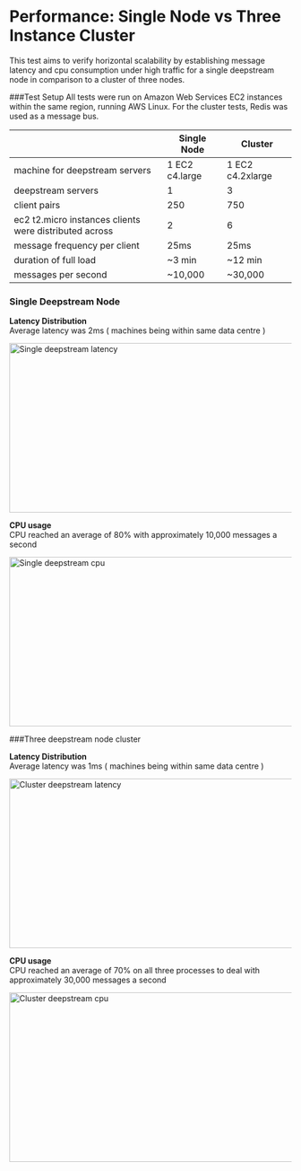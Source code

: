 Performance: Single Node vs Three Instance Cluster
======================================
This test aims to verify horizontal scalability by establishing message latency and cpu consumption under high traffic for a single deepstream node in comparison to a cluster of three nodes.

###Test Setup
All tests were run on Amazon Web Services EC2 instances within the same region, running AWS Linux. For the cluster tests, Redis was used as a message bus.

<table class="mini">
	<thead>
		<tr>
			<th>&nbsp;</th>
			<th>Single Node</th>
			<th>Cluster</th>
	</thead>
	<tbody>
		<tr>
			<td>machine for deepstream servers</td>
			<td>1 EC2 c4.large</td>
			<td>1 EC2 c4.2xlarge</td>
		</tr>
		<tr>
			<td>deepstream servers</td>
			<td>1</td>
			<td>3</td>
		</tr>
		<tr>
			<td>client pairs</td>
			<td>250</td>
			<td>750</td>
		</tr>
		<tr>
			<td>ec2 t2.micro instances clients were distributed across</td>
			<td>2</td>
			<td>6</td>
		</tr>
		<tr>
			<td>message frequency per client</td>
			<td>25ms</td>
			<td>25ms</td>
		</tr>
		<tr>
			<td>duration of full load</td>
			<td>~3 min</td>
			<td>~12 min</td>
		</tr>
		<tr>
			<td>messages per second</td>
			<td>~10,000</td>
			<td>~30,000</td>
		</tr>
	</tbody>
</table>

### Single Deepstream Node

**Latency Distribution**<br />
Average latency was 2ms ( machines being within same data centre )
<div class="img-container">
	<img class="tutorial" width="602" height="302" src="../assets/images/performance/one-ds-latency.png" alt="Single deepstream latency" />
</div>

**CPU usage**<br />
CPU reached an average of 80% with approximately 10,000 messages a second
<div class="img-container">
	<img class="tutorial" width="602" height="302" src="../assets/images/performance/one-ds-cpu.png" alt="Single deepstream cpu" />
</div>

###Three deepstream node cluster

**Latency Distribution**<br />
Average latency was 1ms ( machines being within same data centre )
<div class="img-container">
	<img class="tutorial" width="602" height="302" src="../assets/images/performance/three-ds-latency.png" alt="Cluster deepstream latency" />
</div>

**CPU usage**<br />
CPU reached an average of 70% on all three processes to deal with approximately 30,000 messages a second
<div class="img-container">
	<img class="tutorial" width="602" height="302" src="../assets/images/performance/three-ds-cpu.png" alt="Cluster deepstream cpu" />
</div>

</div>